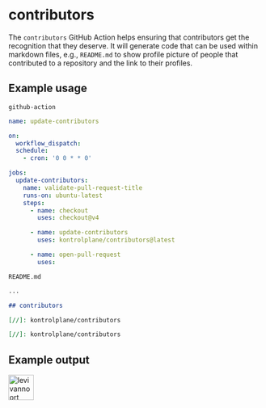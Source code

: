 # contributors

The `contributors` GitHub Action helps ensuring that contributors get the recognition that they deserve. It will generate code that can be used within markdown files, e.g., `README.md` to show profile picture of people that contributed to a repository and the link to their profiles.

## Example usage

`github-action`

```yaml
name: update-contributors

on:
  workflow_dispatch:
  schedule:
    - cron: '0 0 * * 0'

jobs:
  update-contributors:
    name: validate-pull-request-title
    runs-on: ubuntu-latest
    steps:
      - name: checkout
        uses: checkout@v4

      - name: update-contributors
        uses: kontrolplane/contributors@latest

      - name: open-pull-request
        uses: 
```

`README.md`

```markdown
...

## contributors

[//]: kontrolplane/contributors

[//]: kontrolplane/contributors
```


## Example output

[//]: kontrolplane/contributors

<a href="https://github.com/levivannoort"><img src="https://avatars.githubusercontent.com/u/73097785?v=4" title="levivannoort" width="50" height="50"></a>

[//]: kontrolplane/contributors
